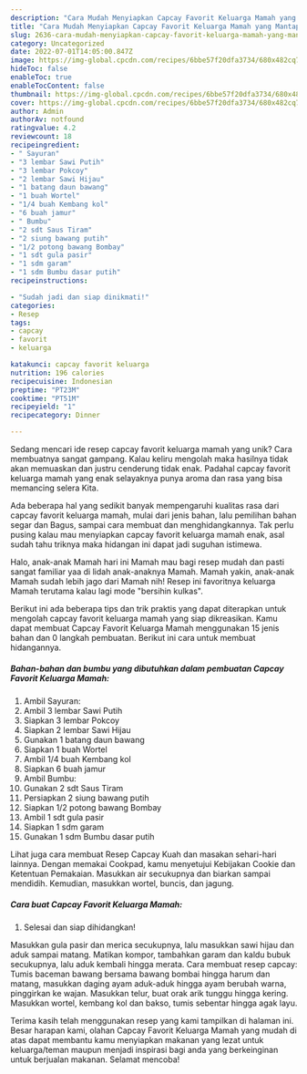 ```yaml
---
description: "Cara Mudah Menyiapkan Capcay Favorit Keluarga Mamah yang Mantap"
title: "Cara Mudah Menyiapkan Capcay Favorit Keluarga Mamah yang Mantap"
slug: 2636-cara-mudah-menyiapkan-capcay-favorit-keluarga-mamah-yang-mantap
category: Uncategorized
date: 2022-07-01T14:05:00.847Z
image: https://img-global.cpcdn.com/recipes/6bbe57f20dfa3734/680x482cq70/capcay-favorit-keluarga-mamah-foto-resep-utama.jpg
hideToc: false
enableToc: true
enableTocContent: false
thumbnail: https://img-global.cpcdn.com/recipes/6bbe57f20dfa3734/680x482cq70/capcay-favorit-keluarga-mamah-foto-resep-utama.jpg
cover: https://img-global.cpcdn.com/recipes/6bbe57f20dfa3734/680x482cq70/capcay-favorit-keluarga-mamah-foto-resep-utama.jpg
author: Admin
authorAv: notfound
ratingvalue: 4.2
reviewcount: 18
recipeingredient:
- " Sayuran"
- "3 lembar Sawi Putih"
- "3 lembar Pokcoy"
- "2 lembar Sawi Hijau"
- "1 batang daun bawang"
- "1 buah Wortel"
- "1/4 buah Kembang kol"
- "6 buah jamur"
- " Bumbu"
- "2 sdt Saus Tiram"
- "2 siung bawang putih"
- "1/2 potong bawang Bombay"
- "1 sdt gula pasir"
- "1 sdm garam"
- "1 sdm Bumbu dasar putih"
recipeinstructions:

- "Sudah jadi dan siap dinikmati!"
categories:
- Resep
tags:
- capcay
- favorit
- keluarga

katakunci: capcay favorit keluarga 
nutrition: 196 calories
recipecuisine: Indonesian
preptime: "PT23M"
cooktime: "PT51M"
recipeyield: "1"
recipecategory: Dinner

---
```





Sedang mencari ide resep capcay favorit keluarga mamah yang unik? Cara membuatnya sangat gampang. Kalau keliru mengolah maka hasilnya tidak akan memuaskan dan justru cenderung tidak enak. Padahal capcay favorit keluarga mamah yang enak selayaknya punya aroma dan rasa yang bisa memancing selera Kita.





Ada beberapa hal yang sedikit banyak mempengaruhi kualitas rasa dari capcay favorit keluarga mamah, mulai dari jenis bahan, lalu pemilihan bahan segar dan Bagus, sampai cara membuat dan menghidangkannya. Tak perlu pusing kalau mau menyiapkan capcay favorit keluarga mamah enak,      asal sudah tahu triknya maka hidangan ini dapat jadi suguhan istimewa.














Halo, anak-anak Mamah hari ini Mamah mau bagi resep mudah dan pasti sangat familiar yaa di lidah anak-anaknya Mamah. Mamah yakin, anak-anak Mamah sudah lebih jago dari Mamah nih! Resep ini favoritnya keluarga Mamah terutama kalau lagi mode &#34;bersihin kulkas&#34;.






Berikut ini ada beberapa tips dan trik praktis yang dapat diterapkan untuk mengolah capcay favorit keluarga mamah yang siap dikreasikan. Kamu dapat membuat Capcay Favorit Keluarga Mamah menggunakan 15 jenis bahan dan 0 langkah pembuatan. Berikut ini cara untuk membuat hidangannya.

<!--inarticleads1-->

##### Bahan-bahan dan bumbu yang dibutuhkan dalam pembuatan Capcay Favorit Keluarga Mamah:

1. Ambil  Sayuran:
1. Ambil 3 lembar Sawi Putih
1. Siapkan 3 lembar Pokcoy
1. Siapkan 2 lembar Sawi Hijau
1. Gunakan 1 batang daun bawang
1. Siapkan 1 buah Wortel
1. Ambil 1/4 buah Kembang kol
1. Siapkan 6 buah jamur
1. Ambil  Bumbu:
1. Gunakan 2 sdt Saus Tiram
1. Persiapkan 2 siung bawang putih
1. Siapkan 1/2 potong bawang Bombay
1. Ambil 1 sdt gula pasir
1. Siapkan 1 sdm garam
1. Gunakan 1 sdm Bumbu dasar putih


Lihat juga cara membuat Resep Capcay Kuah dan masakan sehari-hari lainnya. Dengan memakai Cookpad, kamu menyetujui Kebijakan Cookie dan Ketentuan Pemakaian. Masukkan air secukupnya dan biarkan sampai mendidih. Kemudian, masukkan wortel, buncis, dan jagung. 

<!--inarticleads2-->

##### Cara buat Capcay Favorit Keluarga Mamah:


1. Selesai dan siap dihidangkan!

Masukkan gula pasir dan merica secukupnya, lalu masukkan sawi hijau dan aduk sampai matang. Matikan kompor, tambahkan garam dan kaldu bubuk secukupnya, lalu aduk kembali hingga merata. Cara membuat resep capcay: Tumis baceman bawang bersama bawang bombai hingga harum dan matang, masukkan daging ayam aduk-aduk hingga ayam berubah warna, pinggirkan ke wajan. Masukkan telur, buat orak arik tunggu hingga kering. Masukkan wortel, kembang kol dan bakso, tumis sebentar hingga agak layu. 

Terima kasih telah menggunakan resep yang kami tampilkan di halaman ini. Besar harapan kami, olahan Capcay Favorit Keluarga Mamah yang mudah di atas dapat membantu kamu menyiapkan makanan yang lezat untuk keluarga/teman maupun menjadi inspirasi bagi anda yang berkeinginan untuk berjualan makanan. Selamat mencoba!
